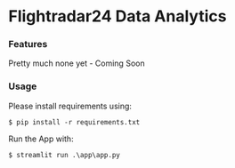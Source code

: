 # Flightradar24 Data Analytics

### Features
Pretty much none yet - Coming Soon

### Usage

Please install requirements using: 
```shell
$ pip install -r requirements.txt
```

Run the App with:
```shell
$ streamlit run .\app\app.py
```